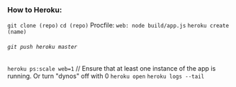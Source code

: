 
### How to Heroku:
`git clone (repo)`
`cd (repo)`
Procfile: `web: node build/app.js`
`heroku create (name)`
###### `git push heroku master`
`heroku ps:scale web=1` // Ensure that at least one instance of the app is running. Or turn "dynos" off with 0
`heroku open`
`heroku logs --tail`
